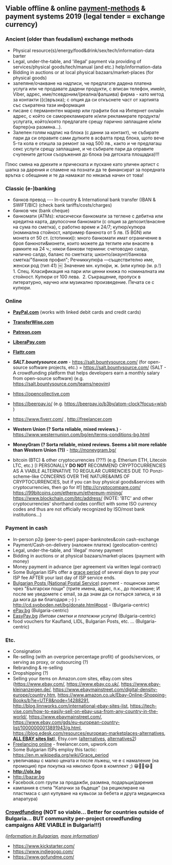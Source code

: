 ## Viable offline & online [payment-methods](https://en.wikipedia.org/wiki/Payment#Methods) & payment systems 2019 (legal tender = exchange currency) ##

### Ancient (older than feudalism) exchange methods ###
* Physical resource(s)/energy/food&drink/sex/tech/information-data barter
* Legal, under-the-table, and 'illegal' payment via providing of services/physical goods/tech/manual (and etc.) help/information-data
* Bidding in auctions or at local physical bazaars/market-places (for physical goods)
* залепяне/очакване на надписи, че предлагате дадена платена услуга или че продавате дадени продукти, с вписан телефон, имейл, Viber, адрес, име/псевдоним/(реална/фалшива) фирма - като метод за контакти ((с)връзка); с опция да си откъснете част от хартията със съкратена тази информация
* писане с перманентен маркер или графити боя на Интернет онлайн адрес, с който се саморекламирате и/или рекламирате продукта/услугата, който/която предлагате срещу парично заплащане и/или бартер(на размяна...).
* Залепен голям надпис на блока (с данни за контакт), че събирате пари да си оправите сами дупките в асфалта пред блока, щото вече 5-та кола е отишла за ремонт за над 500 лв., както и че предлагаш секс услуги срещу заплащане, и че събирате пари да оправите счупените детски съоръжения до блока (на детската площадка)!!!

Плюс смяна на дрехите и прическата и пускане като уличен артист с шапка за дарения и спамене на познати да те финансират за поредната врътка с обещание и те да намажат по някакъв начин от това!

### Classic (e-)banking ###
* банков превод --- In-country & International bank transfer (IBAN & SWIFT/BIC) (check bank tariffs/costs/charges)
* банков чек (bank cheque)
* банкомати (ATMs): класически банкомати за теглене с дебитна или кредитна карта, двупосочни банкомати (с опция за депозит/внасяне на сума по сметка), с работно време и 24/7; купюр/купюра (номинална стойност, например банкнота от 5 лв. (5 BGN) или монета от 50 ст. (стотинки)): много банкомати имат ограничение в броя банкноти&монети, които можете да теглите или внасяте в рамките на 24 ч.; някои банкови термини: счетоводно салдо, налично салдо, баланс по сметката; шконто/акаунт/банкова сметка/"банков профил"; Речниккупю̀ра —съществително име, женски род (тип 41) ￼
Значение
мн. купю̀ри, ж. (или купюр (м. р.!)
1. Спец. Класификация на пари или ценни книжа по номиналната им стойност. Купюри от 100 лева. 
2. Съкращение, пропуск в литературно, научно или музикално произведение. Печата се с купюри.








### Online ###
* **[PayPal.com](https://www.paypal.com/)** (works with linked debit cards and credit cards)
* **[TransferWise.com](https://transferwise.com/)**
* **[Patreon.com](https://www.patreon.com/)**
* **[LiberaPay.com](LiberaPay.com)**
* **[Flattr.com](https://flattr.com/)**
* ***SALT.bountysource.com*** - https://salt.bountysource.com/ (for open-source software projects, etc.) = 
https://salt.bountysource.com/ (SALT - A crowdfunding platform that helps developers earn a monthly salary from open-source software) (e.g. https://salt.bountysource.com/teams/neovim)
* https://opencollective.com
* https://beerpay.io/ (e.g. https://beerpay.io/b3by/atom-clock?focus=wish )
* https://www.fiverr.com/ , http://freelancer.com

* **Western Union (? Sorta reliable, mixed reviews.)** - https://www.westernunion.com/bg/en/terms-conditions-bg.html
* **MoneyGram (? Sorta reliable, mixed reviews. Seems a bit more reliable than Western Union (?))** - http://moneygram.bg/
* bitcoin (BTC) & other cryptocurrencies (???) (e.g. Etherium ETH, Litecoin LTC, etc.) [I PERSONALLY **DO NOT** RECOMMEND CRYPTOCURRENCIES AS A VIABLE ALTERNATIVE TO REGULAR CURRENCIES DUE TO Ponzi-scheme-like CONCERNS OVER THE NATURE&AIMS OF CRYPTOCURRENCIES, but if you can buy physical goods&services with cryptocurrencies, then go for it!]
http://cryptocompare.com/
https://99bitcoins.com/ethereum/ethereum-mining/
https://www.blockchain.com/btc/address/
(NOTE: 'BTC' and other cryptocurrencies' shorthand codes conflict with some ISO currency codes and thus are not officially recognized by ISO/most bank institutions...)
### Payment in cash ###
* In-person p2p (peer-to-peer) paper-banknotes&coin cash-exchange
* Payment/Cash-on-delivery (наложен платеж) (geolocation-centric)
* Legal, under-the-table, and 'illegal' money payment
* Bidding in auctions or at physical bazaars/market-places (payment with money)
* Money payment in advance (per agreement via written legal contract)
* Some Bulgarian ISPs offer a [grace period](https://en.wikipedia.org/wiki/Grace_period) of several days to pay your ISP fee AFTER your last day of ISP service ends.
* [Bulgarian Posts (National Postal Service)](http://bgpost.bg/bg/109) payment - пощенски запис чрез "Български пощи" (трите имена, адрес, п.к., до поискване; И после ме уведомете с email, за да знам да си потърся записа, и за да мога да ви благодаря ;-) ) - http://cd.svoboden.net/bg/donate.html#post - (Bulgaria-centric)
* [ePay.bg](https://www.epay.bg/v3main/front?p=mrcs) (Bulgaria-centric)
* [EasyPay.bg](https://www.easypay.bg/site/) _(битови сметки и платежни услуги)_ (Bulgaria-centric)
* food vouchers for Kaufland, LIDL, Bulgarian Posts, etc. ... (Bulgaria-centric)





### Etc. ###
* Consignation
* Re-selling (with an overprice percentage profit) of goods/services, or serving as proxy, or outsourcing (?)
* Rebranding & re-selling
* Dropshipping (?)
* Selling your items on Amazon.com sites, eBay.com sites (https://www.ebay.com/, https://www.ebay.co.uk/, https://www.ebay-kleinanzeigen.de/, https://www.ebaymainstreet.com/digital-density-europe/country.htm, https://www.amazon.co.uk/Ebay-Online-Shopping-Books/b?ie=UTF8&node=14288291, http://blog.linnworks.com/international-ebay-sites-list, https://tech-vise.com/how-to-easily-sell-on-ebay-usa-from-any-country-in-the-world/, https://www.ebaymainstreet.com/, https://www.ebay.com/gds/eu-european-country-list/10000000013891943/g.html, https://blog.edesk.com/resources/european-marketplaces-alternatives, **[ALL EBAY sites list](http://archive.is/5hZZi)**), Etsy.com ([alternatives](https://www.finder.com/sites-like-etsy), [alternatives2](https://www.shoplo.com/blog/sites-like-etsy/))
* [Freelancing online](https://www.quora.com/Which-are-the-best-websites-to-hire-freelancers) - freelancer.com, upwork.com
* Some Bulgarian ISPs employ this tactic:  https://en.m.wikipedia.org/wiki/Grace_period
* увеличаваш с малко цената и после лъжеш, че е с намаление (на промоция) при покупка на няколко броя в комплект ;) 😁🤫🙄😂🤣
* **http://olx.bg**
* http://bazar.bg
* Facebook.com групи за продажби, размяна, подаръци/дарения
* кампания в стила "Капачки за бъдеще" (за рециклиране на пластмаса с цел купуване на кувьози за бебета и друга медицинска апаратура)

### [Crowdfunding](https://www.crowdfunding.com/) (NOT so viable... Better for countries outside of Bulgaria... BUT community per-project crowdfunding campaigns ARE VIABLE in Bulgaria!!!) ###
_([information in Bulgarian](https://www.crowdfunding.com/), [more information](https://www.fundable.com/learn/resources/guides/crowdfunding/what-is-crowdfunding))_
* https://www.kickstarter.com/
* https://www.indiegogo.com/
* https://www.gofundme.com/
